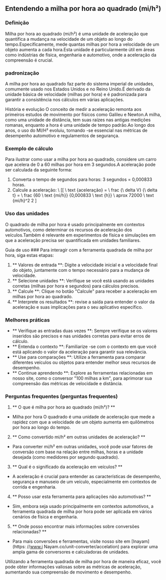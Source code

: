## Entendendo a milha por hora ao quadrado (mi/h²)

### Definição
Milha por hora ao quadrado (mi/h²) é uma unidade de aceleração que quantifica a mudança na velocidade de um objeto ao longo do tempo.Especificamente, mede quantas milhas por hora a velocidade de um objeto aumenta a cada hora.Esta unidade é particularmente útil em áreas como indústrias de física, engenharia e automotivo, onde a aceleração da compreensão é crucial.

### padronização
A milha por hora ao quadrado faz parte do sistema imperial de unidades, comumente usado nos Estados Unidos e no Reino Unido.É derivado da unidade básica de velocidade (milhas por hora) e é padronizada para garantir a consistência nos cálculos em várias aplicações.

História e evolução
O conceito de medir a aceleração remonta aos primeiros estudos de movimento por físicos como Galileu e Newton.A milha, como uma unidade de distância, tem suas raízes nas antigas medições romanas, enquanto a hora é uma unidade de tempo padrão.Ao longo dos anos, o uso do MI/H² evoluiu, tornando -se essencial nas métricas de desempenho automotivo e regulamentos de segurança.

### Exemplo de cálculo
Para ilustrar como usar a milha por hora ao quadrado, considere um carro que acelera de 0 a 60 milhas por hora em 3 segundos.A aceleração pode ser calculada da seguinte forma:

1. Converta o tempo de segundos para horas: 3 segundos = 0,000833 horas.
2. Calcule a aceleração:
\ [[
\ text {aceleração} = \ frac {\ delta V} {\ delta t} = \ frac {60 \ text {mi/h}} {0,000833 \ text {h}} \ aprox 72000 \ text {mi/h}^2 2
\]

### Uso das unidades
O quadrado de milha por hora é usado principalmente em contextos automotivos, como determinar os recursos de aceleração dos veículos.Também é relevante em experimentos de física e simulações em que a aceleração precisa ser quantificada em unidades familiares.

Guia de uso ###
Para interagir com a ferramenta quadrada de milha por hora, siga estas etapas:

1. ** Valores de entrada **: Digite a velocidade inicial e a velocidade final do objeto, juntamente com o tempo necessário para a mudança de velocidade.
2. ** Selecione unidades **: Verifique se você está usando as unidades corretas (milhas por hora e segundos) para cálculos precisos.
3. ** Calcule **: Clique no botão "Calcule" para receber a aceleração em milhas por hora ao quadrado.
4. ** Interprete os resultados **: revise a saída para entender o valor da aceleração e suas implicações para o seu aplicativo específico.

### Melhores práticas
- ** Verifique as entradas duas vezes **: Sempre verifique se os valores inseridos são precisos e nas unidades corretas para evitar erros de cálculo.
- ** Entenda o contexto **: Familiarize -se com o contexto em que você está aplicando o valor da aceleração para garantir sua relevância.
- ** Use para comparações **: Utilize a ferramenta para comparar diferentes veículos ou objetos para entender melhor seus recursos de desempenho.
- ** Continue aprendendo **: Explore as ferramentas relacionadas em nosso site, como o conversor "100 milhas a km", para aprimorar sua compreensão das métricas de velocidade e distância.

### Perguntas frequentes (perguntas frequentes)

1. ** O que é milha por hora ao quadrado (mi/h²)? **
- Milha por hora O quadrado é uma unidade de aceleração que mede a rapidez com que a velocidade de um objeto aumenta em quilômetros por hora ao longo do tempo.

2. ** Como convertido mi/h² em outras unidades de aceleração? **
- Para converter mi/h² em outras unidades, você pode usar fatores de conversão com base na relação entre milhas, horas e a unidade desejada (como medidores por segundo quadrado).

3. ** Qual é o significado da aceleração em veículos? **
- A aceleração é crucial para entender as características de desempenho, segurança e manuseio de um veículo, especialmente em contextos de corrida e engenharia.

4. ** Posso usar esta ferramenta para aplicações não automotivas? **
- Sim, embora seja usado principalmente em contextos automotivos, a ferramenta quadrada de milha por hora pode ser aplicada em vários cenários de física e engenharia.

5. ** Onde posso encontrar mais informações sobre conversões relacionadas? **
- Para mais conversões e ferramentas, visite nosso site em [Inayam] (https: //www.i Nayam.co/unit-converter/accelation) para explorar uma ampla gama de conversores e calculadoras de unidades.

Utilizando a ferramenta quadrada de milha por hora de maneira eficaz, você pode obter informações valiosas sobre as métricas de aceleração, aumentando sua compreensão de movimento e desempenho.